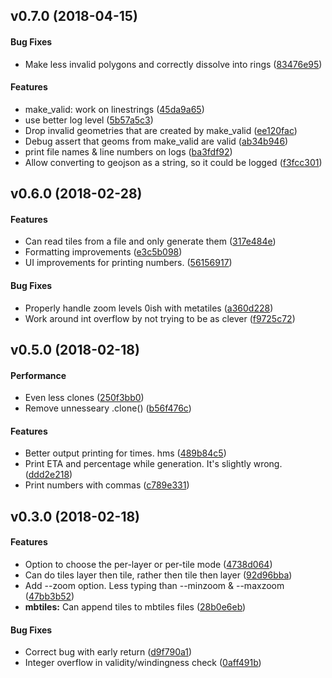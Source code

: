 <a name="v0.7.0"></a>
## v0.7.0 (2018-04-15)


#### Bug Fixes

*   Make less invalid polygons and correctly dissolve into rings ([83476e95](83476e95))

#### Features

*   make_valid: work on linestrings ([45da9a65](45da9a65))
*   use better log level ([5b57a5c3](5b57a5c3))
*   Drop invalid geometries that are created by make_valid ([ee120fac](ee120fac))
*   Debug assert that geoms from make_valid are valid ([ab34b946](ab34b946))
*   print file names & line numbers on logs ([ba3fdf92](ba3fdf92))
*   Allow converting to geojson as a string, so it could be logged ([f3fcc301](f3fcc301))



<a name="v0.6.0"></a>
## v0.6.0 (2018-02-28)


#### Features

*   Can read tiles from a file and only generate them ([317e484e](317e484e))
*   Formatting improvements ([e3c5b098](e3c5b098))
*   UI improvements for printing numbers. ([56156917](56156917))

#### Bug Fixes

*   Properly handle zoom levels 0ish with metatiles ([a360d228](a360d228))
*   Work around int overflow by not trying to be as clever ([f9725c72](f9725c72))



<a name="v0.5.0"></a>
## v0.5.0 (2018-02-18)


#### Performance

*   Even less clones ([250f3bb0](250f3bb0))
*   Remove unnesseary .clone() ([b56f476c](b56f476c))

#### Features

*   Better output printing for times. hms ([489b84c5](489b84c5))
*   Print ETA and percentage while generation. It's slightly wrong. ([ddd2e218](ddd2e218))
*   Print numbers with commas ([c789e331](c789e331))



<a name="v0.3.0"></a>
## v0.3.0 (2018-02-18)


#### Features

*   Option to choose the per-layer or per-tile mode ([4738d064](4738d064))
*   Can do tiles layer then tile, rather then tile then layer ([92d96bba](92d96bba))
*   Add --zoom option. Less typing than --minzoom & --maxzoom ([47bb3b52](47bb3b52))
* **mbtiles:**  Can append tiles to mbtiles files ([28b0e6eb](28b0e6eb))

#### Bug Fixes

*   Correct bug with early return ([d9f790a1](d9f790a1))
*   Integer overflow in validity/windingness check ([0aff491b](0aff491b))



